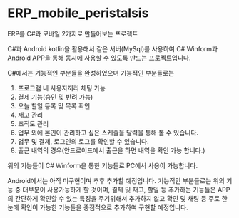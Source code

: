 # ERP_mobile_peristalsis
ERP를 C#과 모바일 2가지로 만들어보는 프로젝트

C#과 Android kotlin을 활용해서 같은 서버(MySql)를 사용하여 C# Winform과 Android APP을 통해 동시에 사용할 수 있도록 만드는 프로젝트입니다.

C#에서는 기능적인 부분들을 완성하였으며
기능적인 부분들로는
1. 프로그램 내 사용자끼리 채팅 가능
2. 결제 기능(승인 및 반려 가능)
3. 오늘 할일 등록 및 목록 확인
4. 재고 관리
5. 조직도 관리
6. 업무 외에 본인이 관리하고 싶은 스케쥴을 달력을 통해 볼 수 있습니다.
7. 업무 및 결제, 로그인의 로그를 확인할 수 있습니다.
8. 출근 내역의 경우(안드로이드에서 출근을 하면 내역을 확인 가능 합니다.)

위의 기능들이 C# Winform을 통한 기능들로 PC에서 사용이 가능합니다.

Android에서는 아직 미구현이며 추후 추가할 예정입니다.
기능적인 부분들로는
위의 기능 중 대부분이 사용가능하게 할 것이며, 결제 및 재고, 할일 등 추가하는 기능들은 APP의 간단하게 확인할 수 있는 특징을 주기위해서 추가하지 않고 확인 및 채팅 등 주로 한눈에 확인이
가능한 기능들을 중점적으로 추가하여 구현할 예정입니다.
